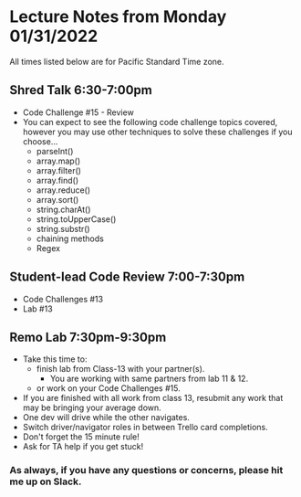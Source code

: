# Lecture Notes from Monday 01/31/2022
All times listed below are for Pacific Standard Time zone.

## Shred Talk 6:30-7:00pm
- Code Challenge #15 - Review
- You can expect to see the following code challenge topics covered, however you may use other techniques to solve these challenges if you choose...
  - parseInt()
  - array.map()
  - array.filter()
  - array.find()
  - array.reduce()
  - array.sort()
  - string.charAt()
  - string.toUpperCase()
  - string.substr()
  - chaining methods
  - Regex

## Student-lead Code Review 7:00-7:30pm
- Code Challenges #13
- Lab #13

## Remo Lab 7:30pm-9:30pm
- Take this time to:
  - finish lab from Class-13 with your partner(s).
    - You are working with same partners from lab 11 & 12.
  - or work on your Code Challenges #15.
- If you are finished with all work from class 13, resubmit any work that may be bringing your average down.
- One dev will drive while the other navigates. 
- Switch driver/navigator roles in between Trello card completions. 
- Don't forget the 15 minute rule!
- Ask for TA help if you get stuck!

### As always, if you have any questions or concerns, please hit me up on Slack.
